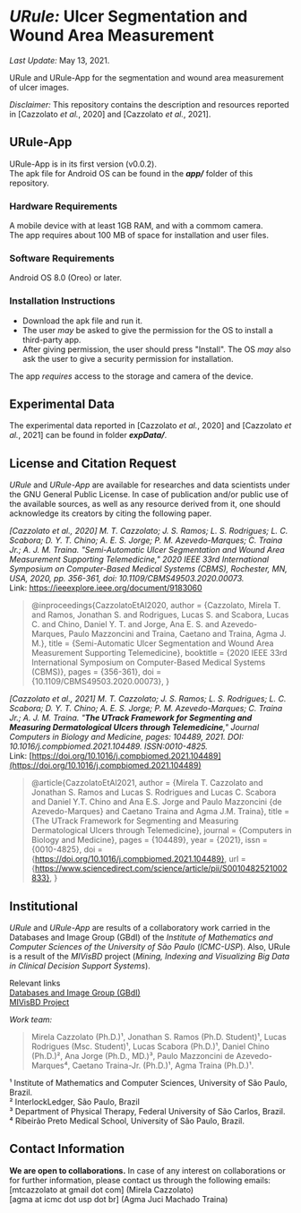
# ***URule:***  Ulcer Segmentation and Wound Area Measurement  
*Last Update:* May 13, 2021.  

URule and URule-App for the segmentation and wound area measurement of ulcer images.  

*Disclaimer:* This repository contains the description and resources reported in [Cazzolato *et al.*, 2020] and [Cazzolato *et al.*, 2021].  

## URule-App  

URule-App is in its first version (v0.0.2).  
The apk file for Android OS can be found in the ***app/*** folder of this repository.

### Hardware Requirements  

A mobile device with at least 1GB RAM, and with a commom camera.  
The app requires about 100 MB of space for installation and user files.

### Software Requirements  

Android OS 8.0 (Oreo) or later.

### Installation Instructions  

- Download the apk file and run it.  
- The user *may* be asked to give the permission for the OS to install a third-party app.  
- After giving permission, the user should press "Install". The OS *may* also ask the user to give a security permission for installation.  

The app *requires* access to the storage and camera of the device.

## Experimental Data  

The experimental data reported in [Cazzolato *et al.*, 2020] and [Cazzolato *et al.*, 2021] can be found in folder ***expData/***.  

## License and Citation Request  

*URule* and *URule-App* are available for researches and data scientists under the GNU General Public License. In case of publication and/or public use of the available sources, as well as any resource derived from it, one should acknowledge its creators by citing the following paper.

*[Cazzolato *et al.*, 2020] M. T. Cazzolato; J. S. Ramos; L. S. Rodrigues; L. C. Scabora; D. Y. T. Chino; A. E. S. Jorge; P. M. Azevedo-Marques; C. Traina Jr.; A. J. M. Traina. "Semi-Automatic Ulcer Segmentation and Wound Area Measurement Supporting Telemedicine,"  _2020 IEEE 33rd International Symposium on Computer-Based Medical Systems (CBMS)_, Rochester, MN, USA, 2020, pp. 356-361, doi: 10.1109/CBMS49503.2020.00073.*\
Link: https://ieeexplore.ieee.org/document/9183060

> @inproceedings{CazzolatoEtAl2020,
    author      = {Cazzolato, Mirela T. and Ramos, Jonathan S. and Rodrigues, Lucas S. and Scabora, Lucas C. and Chino, Daniel Y. T. and Jorge, Ana E. S. and Azevedo-Marques, Paulo Mazzoncini and Traina, Caetano and Traina, Agma J. M.},
    title       = {Semi-Automatic Ulcer Segmentation and Wound Area Measurement Supporting Telemedicine}, 
    booktitle   = {2020 IEEE 33rd International Symposium on Computer-Based Medical Systems (CBMS)}, 
    pages       = {356-361},
    doi         = {10.1109/CBMS49503.2020.00073},
}


*[Cazzolato *et al.*, 2021] M. T. Cazzolato; J. S. Ramos; L. S. Rodrigues; L. C. Scabora; D. Y. T. Chino; A. E. S. Jorge; P. M. Azevedo-Marques; C. Traina Jr.; A. J. M. Traina. "**The UTrack Framework for Segmenting and Measuring Dermatological Ulcers through Telemedicine**,"  Journal *Computers in Biology and Medicine*, pages: 104489, 2021. DOI: 10.1016/j.compbiomed.2021.104489. ISSN:0010-4825.*  
Link: [https://doi.org/10.1016/j.compbiomed.2021.104489](https://doi.org/10.1016/j.compbiomed.2021.104489)  
  
> @article{CazzolatoEtAl2021,
    author      = {Mirela T. Cazzolato and Jonathan S. Ramos and Lucas S. Rodrigues and Lucas C. Scabora and Daniel Y.T. Chino and Ana E.S. Jorge and Paulo Mazzoncini {de Azevedo-Marques} and Caetano Traina and Agma J.M. Traina},
    title       = {The UTrack Framework for Segmenting and Measuring Dermatological Ulcers through Telemedicine},
    journal     = {Computers in Biology and Medicine},
    pages       = {104489},
    year        = {2021},
    issn        = {0010-4825},
    doi         = {https://doi.org/10.1016/j.compbiomed.2021.104489},
    url         = {https://www.sciencedirect.com/science/article/pii/S0010482521002833},
}
  

## Institutional  

*URule* and *URule-App* are results of a collaboratory work carried in the Databases and Image Group (GBdI) of the *Institute of Mathematics and Computer Sciences of the University of São Paulo* (*ICMC-USP*). Also, URule is a result of the *MIVisBD* project (*Mining, Indexing and Visualizing Big Data in Clinical Decision Support Systems*).  

Relevant links  
[Databases and Image Group (GBdI)](http://www.gbdi.icmc.usp.br/)  
[MIVisBD Project](http://gbdi.icmc.usp.br/project/MIVisBD/)  

_Work team:_  
> Mirela Cazzolato (Ph.D.)¹, Jonathan S. Ramos (Ph.D. Student)¹, Lucas Rodrigues (Msc. Student)¹, Lucas Scabora (Ph.D.)¹, Daniel Chino (Ph.D.)², Ana Jorge (Ph.D., MD.)³, Paulo Mazzoncini de Azevedo-Marques⁴, Caetano Traina-Jr. (Ph.D.)¹, Agma Traina (Ph.D.)¹.  

¹ Institute of Mathematics and Computer Sciences, University of São Paulo, Brazil.  
² InterlockLedger, São Paulo, Brazil  
³ Department of Physical Therapy, Federal University of São Carlos, Brazil.  
⁴ Ribeirão Preto Medical School, University of São Paulo, Brazil.  

## Contact Information  

**We are open to collaborations.** In case of any interest on collaborations or for further information, please contact us through the following emails:  
[mtcazzolato at gmail dot com] (Mirela Cazzolato)  
[agma at icmc dot usp dot br] (Agma Juci Machado Traina)

